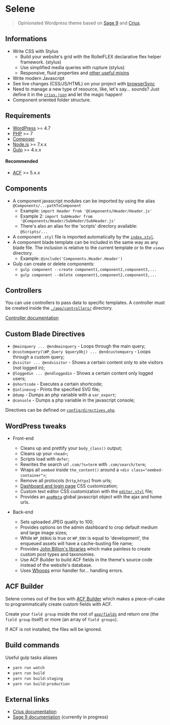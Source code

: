 # Selene

> Opinionated Wordpress theme based on [Sage 9](https://github.com/roots/sage/) and [Crius](https://github.com/kaisermann/crius).

## Informations

- Write CSS with Stylus
  - Build your website's grid with the RolleiFLEX declarative flex helper framework. (stylus)
  - Use simplified media queries with rupture (stylus)
  - Responsive, fluid properties and [other useful mixins](https://github.com/kaisermann/crius/blob/master/assets/styles/config/mixins.styl)
- Write modern Javascript
- See live changes (CSS/JS/HTML) on your project with [browserSync](https://www.browsersync.io/)
- Need to manage a new type of resource, like, let's say... sounds? Just define it in the [`crius.json`](https://github.com/kaisermann/crius/blob/master/crius.json) and let the magic happen!
- Component oriented folder structure.

## Requirements

* [WordPress](https://wordpress.org/) >= 4.7
* [PHP](http://php.net/manual/en/install.php) >= 7
* [Composer](https://getcomposer.org/download/)
* [Node.js](http://nodejs.org/) >= 7.x.x
* [Gulp](https://www.liquidlight.co.uk/blog/article/how-do-i-update-to-gulp-4/) >= 4.x.x

#### Recommended

* [ACF](https://www.advancedcustomfields.com/) >= 5.x.x

## Components

* A component javascript modules can be imported by using the alias `@Components/...pathToComponent`
  * Example: `import Header from '@Components/Header/Header.js'`
  * Example 2: `import SubHeader from '@Components/Header/SubHeder/SubHeader.js'`
  * There's also an alias for the 'scripts' directory available: `@Scripts/...`
* A component `.styl` file is imported automatically by the [`index.styl`](https://github.com/kaisermann/selene/blob/master/resources/assets/styles/index.styl).
* A component blade template can be included in the same way as any blade file. The inclusion is relative to the current template or to the `views` directory.
  * Example: `@include('Components.Header.Header')`
* Gulp can create or delete components:
  * `gulp component --create component1,component2,component3,...`
  * `gulp component --delete component1,component2,component3,...`

## Controllers

You can use controllers to pass data to specific templates. A controller must be created inside the [`./app/controllers/`](https://github.com/kaisermann/selene/blob/master/app/controllers/) directory.

[Controller documentation](https://github.com/soberwp/controller)

## Custom Blade Directives

* `@mainquery ... @endmainquery` - Loops through the main query;
* `@customquery(\WP_Query $queryObj) ... @endcustomquery` - Loops through a custom query;
* `@visitor ... @endvisitor` - Shows a certain content only to site visitors (not logged in);
* `@loggedin ... @endloggedin` - Shows a certain content only logged users;
* `@shortcode` - Executes a certain shortcode;
* `@inlinesvg` - Prints the specified SVG file;
* `@dump` - Dumps an php variable with a `var_export`;
* `@console` - Dumps a php variable in the javascript console;

Directives can be defined on [`config/directives.php`](https://github.com/kaisermann/selene/blob/master/config/directives.php).

## WordPress tweaks

* Front-end
  * Cleans up and prettify your `body_class()` output;
  * Cleans up your `<head>`;
  * Scripts load with `defer`;
  * Rewrites the search url `.com/?s=term` with `.com/search/term`;
  * Wraps all `oembed` inside `the_content()` around a `<div class="oembed-container">`;
  * Remove all protocols (`http`,`https`) from urls;
  * [Dashboard and login page]((https://github.com/kaisermann/selene/blob/master/resources/assets/styles/wordpress/dashboard-login/config.styl)) CSS customization;
  * Custom text editor CSS customization with the [`editor.styl`](https://github.com/kaisermann/selene/blob/master/resources/assets/styles/wordpress/editor.styl) file;
  * Provides an [`appMeta`](https://github.com/kaisermann/selene/blob/master/app/setup.php#L113) global javascript object with the ajax and home urls.

* Back-end
  * Sets uploaded JPEG quality to 100;
  * Provides options on the admin dashboard to crop default medium and large image sizes;
  * While `WP_DEBUG` is true or `WP_ENV` is equal to 'development', the enqueued assets will have a cache-busting file name;
  * Provides [John Billion's libraries](https://github.com/johnbillion/extended-cpts) which make painless to create custom post types and taxonomies.
  * Use ACF Builder to build ACF fields in the theme's source code instead of the website's database.
  * Uses [Whoops](https://github.com/filp/whoops) error handler for... handling errors.

## ACF Builder

Selene comes out of the box with [ACF Builder](https://github.com/StoutLogic/acf-builder) which makes a piece-of-cake to programmatically create custom fields with ACF.

Create your `field group` inside the root of [`app/fields`](https://github.com/kaisermann/selene/blob/master/app/fields) and return one (the `field group` itself) or more (an array of `field groups`).

If ACF is not installed, the files will be ignored.

## Build commands

Useful gulp tasks aliases

- `yarn run watch`
- `yarn run build`
- `yarn run build:staging`
- `yarn run build:production`

## External links
* [Crius documentation](https://github.com/kaisermann/crius)
* [Sage 9 documentation](https://github.com/roots/docs/tree/sage-9/sage) (currently in progress)
